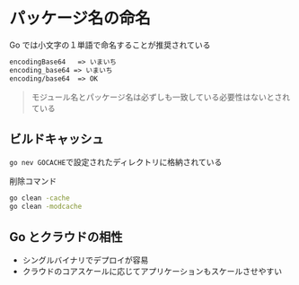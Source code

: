 # パッケージ名の命名

Go では小文字の１単語で命名することが推奨されている

```txt
encodingBase64   => いまいち
encoding_base64 => いまいち
encoding/base64  => OK
```

> モジュール名とパッケージ名は必ずしも一致している必要性はないとされている

## ビルドキャッシュ

`go nev GOCACHE`で設定されたディレクトリに格納されている

削除コマンド

```bash
go clean -cache
go clean -modcache
```

## Go とクラウドの相性

- シングルバイナリでデプロイが容易
- クラウドのコアスケールに応じてアプリケーションもスケールさせやすい
